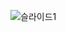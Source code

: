 ![슬라이드1](https://github.com/seonghooony/KovihouseVR-iOS-Screenshot/assets/91402556/830b1a03-a231-4534-b1dd-79eb9e618fcf)
